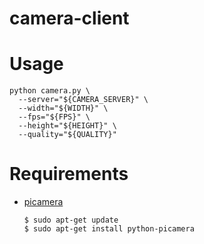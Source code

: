 camera-client
=============

# Usage

```
python camera.py \
  --server="${CAMERA_SERVER}" \
  --width="${WIDTH}" \
  --fps="${FPS}" \
  --height="${HEIGHT}" \
  --quality="${QUALITY}"
```

# Requirements

- [picamera](http://picamera.readthedocs.org/en/release-1.8/install2.html)
  ```
  $ sudo apt-get update
  $ sudo apt-get install python-picamera
  ```
